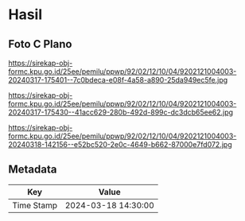 # Hasil

## Foto C Plano

https://sirekap-obj-formc.kpu.go.id/25ee/pemilu/ppwp/92/02/12/10/04/9202121004003-20240317-175401--7c0bdeca-e08f-4a58-a890-25da949ec5fe.jpg

https://sirekap-obj-formc.kpu.go.id/25ee/pemilu/ppwp/92/02/12/10/04/9202121004003-20240317-175430--41acc629-280b-492d-899c-dc3dcb65ee62.jpg

https://sirekap-obj-formc.kpu.go.id/25ee/pemilu/ppwp/92/02/12/10/04/9202121004003-20240318-142156--e52bc520-2e0c-4649-b662-87000e7fd072.jpg


## Metadata

| Key        | Value               |
| ---------- | ------------------- |
| Time Stamp | 2024-03-18 14:30:00 |



